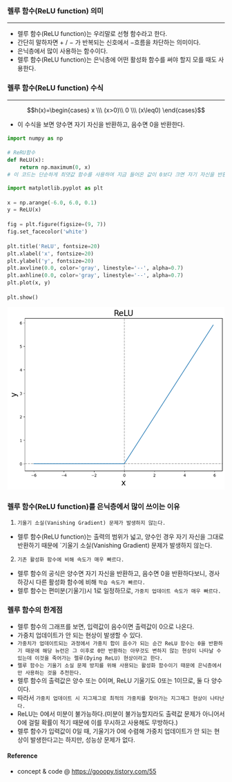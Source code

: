 ### 렐루 함수(ReLU function) 의미
---
- 렐루 함수(ReLU function)는 우리말로 선형 함수라고 한다.
- 간단히 말하자면 $+$ / $-$ 가 반복되는 신호에서 $-$흐름을 차단하는 의미이다.
- 은닉층에서 많이 사용하는 함수이다.
- 렐루 함수(ReLU function)는 은닉층에 어떤 활성화 함수를 써야 할지 모를 때도 사용한다.

### 렐루 함수(ReLU function) 수식
---
$$h(x)=\begin{cases} 
x \\\ (x>0)\\ 
0 \\\ (x\leq0) 
\end{cases}$$

- 이 수식을 보면 양수면 자기 자신을 반환하고, 음수면 0을 반환한다.

```python
import numpy as np

# ReRU함수
def ReLU(x):
    return np.maximum(0, x)
# 이 코드는 단순하게 최댓값 함수를 사용하여 지금 들어온 값이 0보다 크면 자기 자신을 반환하고, 0보다 작으면 최댓값인 0을 반환하는 함수을 나타낸다.
```
```python
import matplotlib.pyplot as plt

x = np.arange(-6.0, 6.0, 0.1)
y = ReLU(x)

fig = plt.figure(figsize=(9, 7))
fig.set_facecolor('white')

plt.title('ReLU', fontsize=20)
plt.xlabel('x', fontsize=20)
plt.ylabel('y', fontsize=20)
plt.axvline(0.0, color='gray', linestyle='--', alpha=0.7)
plt.axhline(0.0, color='gray', linestyle='--', alpha=0.7)
plt.plot(x, y)

plt.show()
```
![](./Image/relu.png)

### 렐루 함수(ReLU function)를 은닉층에서 많이 쓰이는 이유

1. `기울기 소실(Vanishing Gradient) 문제가 발생하지 않는다.`

- 렐루 함수(ReLU function)는 출력의 범위가 넓고, 양수인 경우 자기 자신을 그대로 반환하기 때문에 `기울기 소실(Vanishing Gradient) 문제가 발생하지 않는다.

2. `기존 활성화 함수에 비해 속도가 매우 빠르다.`

- 렐루 함수의 공식은 양수면 자기 자신을 반환하고, 음수면 0을 반환하다보니, 경사 하강시 다른 활성화 함수에 비해 `학습 속도가 빠르다.`
- 렐루 함수는 편미분(기울기)시 1로 일정하므로, `가중치 업데이트 속도가 매우 빠르다.`

### 렐루 함수의 한계점


- 렐루 함수의 그래프를 보면, 입력값이 음수이면 출력값이 0으로 나온다.
- 가중치 업데이트가 안 되는 현상이 발생할 수 있다.
- `가중치가 업데이트되는 과정에서 가중치 합이 음수가 되는 순간 ReLU 함수는 0을 반환하기 때문에 해당 뉴런은 그 이후로 0만 반환하는 아무것도 변하지 않는 현상이 나타날 수 있는데 이것을 죽어가는 렐루(Dying ReLU) 현상이라고 한다.`
- `렐루 함수는 기울기 소실 문제 방지를 위해 사용되는 활성화 함수이기 때문에 은닉층에서만 사용하는 것을 추천한다.`
- 렐루 함수의 출력값은 양수 또는 0이며, ReLU 기울기도 0또는 1이므로, 둘 다 양수이다.
- 따라서 `가중치 업데이트 시 지그제그로 최적의 가중치를 찾아가는 지그재그 현상이 나타난다.`
- ReLU는 0에서 미분이 불가능하다.(미분이 불가능할지라도 출력값 문제가 아니어서 0에 걸릴 확률이 적기 때문에 이를 무시하고 사용해도 무방하다.)
- 렐루 함수가 입력값이 0일 때, 기울기가 0에 수렴해 가중치 업데이트가 안 되는 현상이 발생한다고는 하지만, 성능상 문제가 없다.

#### Reference 
- concept & code @ https://gooopy.tistory.com/55